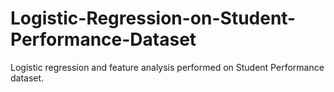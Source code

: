# Logistic-Regression-on-Student-Performance-Dataset
Logistic regression and feature analysis performed on Student Performance dataset.

